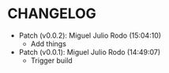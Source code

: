 # CHANGELOG

- Patch (v0.0.2): Miguel Julio Rodo (15:04:10)
  - Add things
- Patch (v0.0.1): Miguel Julio Rodo (14:49:07)
  - Trigger build

